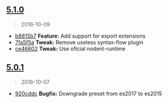 <a name="5.1.0"></a>
## [5.1.0](https://github.com/simondegraeve/babel-preset-saya/compare/v5.0.2...v5.1.0)
> 2016-10-09

* [b8815b7](https://github.com/simondegraeve/babel-preset-saya/commit/b8815b7) **Feature:** Add support for export extensions
* [7fa5f5a](https://github.com/simondegraeve/babel-preset-saya/commit/7fa5f5a) **Tweak:** Remove useless syntax-flow plugin
* [ce46602](https://github.com/simondegraeve/babel-preset-saya/commit/ce46602) **Tweak:** Use oficial nodent-runtime

<a name="5.0.1"></a>
## [5.0.1](https://github.com/simondegraeve/babel-preset-saya/compare/v5.0.0...v5.0.1)
> 2016-10-07

* [920cddc](https://github.com/simondegraeve/babel-preset-saya/commit/920cddc) **Bugfix:** Downgrade preset from es2017 to es2015

